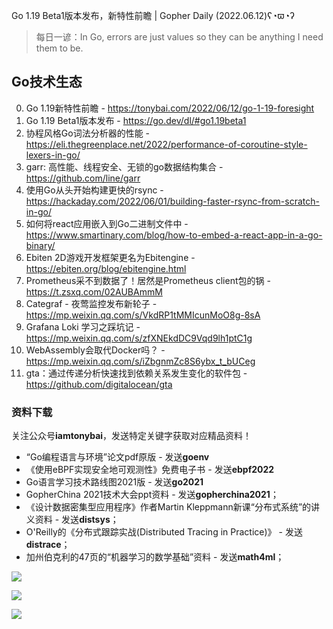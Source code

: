 Go 1.19 Beta1版本发布，新特性前瞻 | Gopher Daily (2022.06.12)ʕ◔ϖ◔ʔ

>每日一谚：In Go, errors are just values so they can be anything I need them to be. 

## Go技术生态

0. Go 1.19新特性前瞻 - https://tonybai.com/2022/06/12/go-1-19-foresight
1. Go 1.19 Beta1版本发布 - https://go.dev/dl/#go1.19beta1
2. 协程风格Go词法分析器的性能 - https://eli.thegreenplace.net/2022/performance-of-coroutine-style-lexers-in-go/
3. garr: 高性能、线程安全、无锁的go数据结构集合 - https://github.com/line/garr
4. 使用Go从头开始构建更快的rsync - https://hackaday.com/2022/06/01/building-faster-rsync-from-scratch-in-go/
5. 如何将react应用嵌入到Go二进制文件中 - https://www.smartinary.com/blog/how-to-embed-a-react-app-in-a-go-binary/
6. Ebiten 2D游戏开发框架更名为Ebitengine - https://ebiten.org/blog/ebitengine.html
7. Prometheus采不到数据了！居然是Prometheus client包的锅 - https://t.zsxq.com/02AUBAmmM
8. Categraf - 夜莺监控发布新轮子 - https://mp.weixin.qq.com/s/VkdRP1tMMIcunMoO8g-8sA
9. Grafana Loki 学习之踩坑记 - https://mp.weixin.qq.com/s/zfXNEkdDC9Vqd9lh1ptC1g
10. WebAssembly会取代Docker吗？ - https://mp.weixin.qq.com/s/iZbgnmZc8S6ybx_t_bUCeg
11. gta：通过传递分析快速找到依赖关系发生变化的软件包 - https://github.com/digitalocean/gta

### 资料下载

关注公众号**iamtonybai**，发送特定关键字获取对应精品资料！

* “Go编程语言与环境”论文pdf原版 - 发送**goenv**
* 《使用eBPF实现安全地可观测性》免费电子书 - 发送**ebpf2022**
* Go语言学习技术路线图2021版 - 发送**go2021**
* GopherChina 2021技术大会ppt资料 - 发送**gopherchina2021**；
* 《设计数据密集型应用程序》作者Martin Kleppmann新课“分布式系统”的讲义资料 - 发送**distsys**；
* O'Reilly的《分布式跟踪实战(Distributed Tracing in Practice)》 - 发送**distrace**；
* 加州伯克利的47页的“机器学习的数学基础”资料 - 发送**math4ml**；

![](https://mmbiz.qpic.cn/mmbiz_png/cH6WzfQ94mb54jsFJZ3Knmz8obUsf3PBShthmdSw5E01TcYmUReGkj0BWpxHak1HlnlzHvLmKax53YSGr7aNlA/0?wx_fmt=png)

![](https://mmbiz.qpic.cn/mmbiz_png/cH6WzfQ94mZsOgPXTXZgWiaE03ib9r9WFJXC6xJCA5Y6VSesOZqlGxYfODibvR7UPGxiaM7SZZNQZkRtggPXEfBdwQ/0?wx_fmt=png)

![](https://mmbiz.qpic.cn/mmbiz_png/cH6WzfQ94mb54jsFJZ3Knmz8obUsf3PBrSoqeMvoWCticN2cpU64fJ0FYQdXJhP7ia7WRh8628uOAsQYeE2NibRRw/0?wx_fmt=png)

